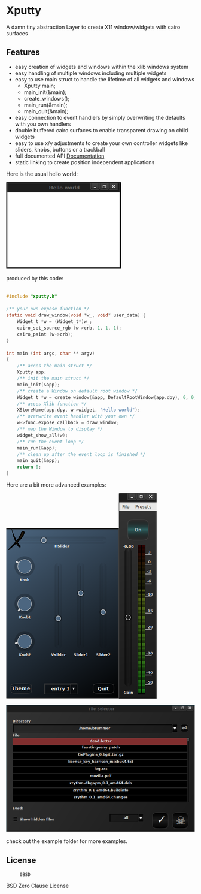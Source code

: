 # Xputty


A damn tiny abstraction Layer to create X11 window/widgets with cairo surfaces

## Features

- easy creation of widgets and windows within the xlib windows system
- easy handling of multiple windows including multiple widgets
- easy to use main struct to handle the lifetime of all widgets and windows
    - Xputty main;
    - main_init(&main);
    - create_windows();
    - main_run(&main);
    - main_quit(&main);
- easy connection to event handlers by simply overwriting the defaults with you own handlers
- double buffered cairo surfaces to enable transparent drawing on child widgets
- easy to use x/y adjustments to create your own controller widgets like sliders, knobs, buttons or a trackball
- full documented API [Documentation](https://brummer10.github.io/Xputty/html/index.html)
- static linking to create position independent applications


Here is the usual hello world:

![simple-example](https://github.com/brummer10/Xputty/raw/master/examples/simple-example.png)

produced  by this code:

```C

#include "xputty.h"

/** your own expose function */
static void draw_window(void *w_, void* user_data) {
    Widget_t *w = (Widget_t*)w_;
    cairo_set_source_rgb (w->crb, 1, 1, 1);
    cairo_paint (w->crb);
}

int main (int argc, char ** argv)
{
    /** acces the main struct */
    Xputty app;
    /** init the main struct */
    main_init(&app);
    /** create a Window on default root window */
    Widget_t *w = create_window(&app, DefaultRootWindow(app.dpy), 0, 0, 300, 200);
    /** acces Xlib function */
    XStoreName(app.dpy, w->widget, "Hello world");
    /** overwrite event handler with your own */
    w->func.expose_callback = draw_window;
    /** map the Window to display */
    widget_show_all(w);
    /** run the event loop */
    main_run(&app);
    /** clean up after the event loop is finished */
    main_quit(&app);
    return 0;
}

```

Here are a bit more advanced examples:

![Theme-example](https://github.com/brummer10/Xputty/raw/master/examples/Theme-example.png)![xgain](https://github.com/brummer10/Xputty/raw/master/examples/xgain.png)


![File-selector](https://github.com/brummer10/Xputty/raw/master/examples/File-selector.png)


check out the example folder for more examples.


## License

         0BSD 
BSD Zero Clause License
